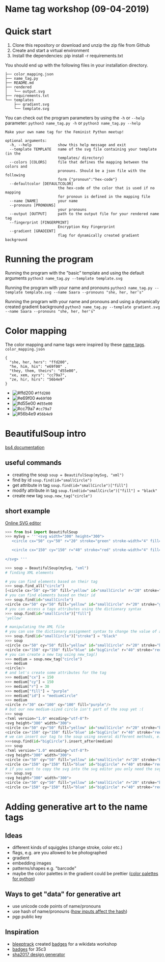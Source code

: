 # Name tag workshop (09-04-2019)
# Quick start
1. Clone this repository or download and unzip the zip file from Github
2. Create and start a virtual environment
3. Install the dependencies: pip install -r requirements.txt

You should end up with the following files in your installation directory.
```
├── color_mapping.json
├── name_tag.py
├── README.md
├── rendered
│   └── output.svg
├── requirements.txt
└── templates
    ├── gradient.svg
    └── template.svg
```

You can check out the program parameters by using the `-h` or `--help` parameter:
``` python3 name_tag.py -h ``` or `python3 name_tag.py --help`
``` 
Make your own name tag for the Feminist Python meetup!

optional arguments:
  -h, --help            show this help message and exit
  --template TEMPLATE   name of the svg file containing your template (in the
                        templates/ directory)
  --colors [COLORS]     file that defines the mapping between the colors and
                        pronouns. Should be a json file with the following
                        form {"pronoun":"hex-code"}
  --defaultcolor [DEFAULTCOLOR]
                        the hex-code of the color that is used if no mapping
                        for pronoun is defined in the mapping file
  --name [NAME]         your name
  --pronouns [PRONOUNS]
                        your pronouns
  --output [OUTPUT]     path to the output file for your rendered name tag
  --fingerprint [FINGERPRINT]
                        Encryption Key Fingerprint
  --gradient [GRADIENT]
                        flag for dynamically created gradient background
```

# Running the program
Running the program with the "basic" template and using the default arguments
` python3 name_tag.py --template template.svg `

Running the program with your name and pronouns
` python3 name_tag.py --template template.svg --name Saara --pronouns "she, her, her's" `

Running the program with your name and pronouns and using a dynamically created gradient background
` python3 name_tag.py --template gradient.svg --name Saara --pronouns "she, her, her's" `

# Color mapping
The color mapping and name tags were inspired by these [name tags](https://now.uiowa.edu/sites/now.uiowa.edu/files/wysiwyg_uploads/LGBTQ%20Pronoun%20nametags.jpg).
`color_mapping.json`
```
{
  "she, her, hers": "ffd200",
  "he, him, his": "e69f00" ,
  "they, them, theirs": "d55e00",
  "xe, xem, xyrs": "cc79a7",
  "ze, hir, hirs": "56b4e9" 
}
```
- ![#ffd200](https://placehold.it/15/ffd200/000000?text=+) `#ffd200`
- ![#e69f00](https://placehold.it/15/e69f00/000000?text=+) `#e69f00`
- ![#d55e00](https://placehold.it/15/d55e00/000000?text=+) `#d55e00`
- ![#cc79a7](https://placehold.it/15/cc79a7/000000?text=+) `#cc79a7`
- ![#56b4e9](https://placehold.it/15/56b4e9/000000?text=+) `#56b4e9`

# BeautifulSoup intro
[bs4 documentation](https://www.crummy.com/software/BeautifulSoup/bs4/doc/)
## useful commands
* creating the soup
`soup = BeautifulSoup(mySvg, "xml")`
* find by id
`soup.find(id="smallCircle")`
* get attribute in tag
`soup.find(id="smallCircle")["fill"]`
* modify attribute in tag
`soup.find(id="smallCircle")["fill"] = "black"`
* create new tag
`soup.new_tag("circle")`
## short example
[Online SVG editor](https://www.w3schools.com/graphics/tryit.asp?filename=trysvg_myfirst)
``` python
>>> from bs4 import BeautifulSoup
>>> mySvg = '''<svg width="300" height="300">
   <circle cx="50" cy="50" r="20" stroke="green" stroke-width="4" fill="yellow" id="smallCircle"/>

   <circle cx="150" cy="150" r="40" stroke="red" stroke-width="4" fill="blue" id="bigCircle"/>
  
</svg> '''

>>> soup = BeautifulSoup(mySvg, "xml")
# finding XML elements

# you can find elements based on their tag
>>> soup.find_all("circle")
[<circle cx="50" cy="50" fill="yellow" id="smallCircle" r="20" stroke="green" stroke-width="4"/>, <circle cx="150" cy="150" fill="blue" id="bigCircle" r="40" stroke="red" stroke-width="4"/>]
# you can find elements based on their id
>>> soup.find(id="smallCircle")
<circle cx="50" cy="50" fill="yellow" id="smallCircle" r="20" stroke="green" stroke-width="4"/>
# you can access a tags attributes using the dictionary syntax
>>> soup.find(id="smallCircle")["fill"]
'yellow'

# manipulating the XML file
# you can use the dictionary assignment syntax to change the value of a tag's attribute
>>> soup.find(id="smallCircle")["stroke"] = "black"
>>> soup
<circle cx="50" cy="50" fill="yellow" id="smallCircle" r="20" stroke="black" stroke-width="4"/>
<circle cx="150" cy="150" fill="blue" id="bigCircle" r="40" stroke="red" stroke-width="4"/></svg>
# you can create a new tag using new_tag()
>>> medium = soup.new_tag("circle")
>>> medium
<circle/>
# and let's create some attributes for the tag
>>> medium["cx"] = 150
>>> medium["cy"] = 150
>>> medium["r"] = 30
>>> medium["fill"] = "purple"
>>> medium["id"] = "mediumCircle"
>>> medium
<circle r="30" cx="100" cy="100" fill="purple"/>
# but our new medium-sized circle isn't part of the soup yet :(
>>> soup
<?xml version="1.0" encoding="utf-8"?>
<svg height="300" width="300">
<circle cx="50" cy="50" fill="yellow" id="smallCircle" r="20" stroke="black" stroke-width="4"/>
<circle cx="150" cy="150" fill="blue" id="bigCircle" r="40" stroke="red" stroke-width="4"/></svg>
# we can insert our tag to the soup using several different methods, e.g. insert_after(), which inserts our tag after some other element in the tree
>>>soup.find(id="bigCircle").insert_after(medium)
>>> soup
<?xml version="1.0" encoding="utf-8"?>
<svg height="300" width="300">
<circle cx="50" cy="50" fill="yellow" id="smallCircle" r="20" stroke="black" stroke-width="4"/>
<circle cx="150" cy="150" fill="blue" id="bigCircle" r="40" stroke="red" stroke-width="4"/><circle cr="30" cx="150" cy="150" fill="purple"/></svg>
# if you want to copy the svg into the svg editor you only need the svg tag
>>> soup.svg
<svg height="300" width="300">
<circle cx="50" cy="50" fill="yellow" id="smallCircle" r="20" stroke="black" stroke-width="4"/>
<circle cx="150" cy="150" fill="blue" id="bigCircle" r="40" stroke="red" stroke-width="4"/><circle cr="30" cx="150" cy="150" fill="purple"/></svg>
```
# Adding generative art to the name tags
## Ideas
* different kinds of squiggles (change stroke, color etc.)
* flags, e.g. are you allowed to be photographed
* gradient
* embedding images
* patterns/shapes e.g. "barcode"
* maybe the color palettes in the gradient could be prettier ([color palettes for python](https://jiffyclub.github.io/palettable/#finding-palettes))

## Ways to get "data" for generative art
* use unicode code points of name/pronouns
* use hash of name/pronouns ([how inputs affect the hash](https://tantemalkah.at/2019/fempy_hashing/#/2/3))
* pgp public key 

## Inspiration
* [bleeptrack](https://www.bleeptrack.de/) created [badges](https://chaos.social/@bleeptrack/101637293852959794) for a wikidata workshop
* [badges](https://35c3.bleeptrack.de/) for 35c3
* [sha2017 design generator](https://sha2017.org/design/)


